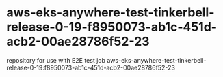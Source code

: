 # aws-eks-anywhere-test-tinkerbell-release-0-19-f8950073-ab1c-451d-acb2-00ae28786f52-23
repository for use with E2E test job aws-eks-anywhere-test-tinkerbell-release-0-19:f8950073-ab1c-451d-acb2-00ae28786f52-23
